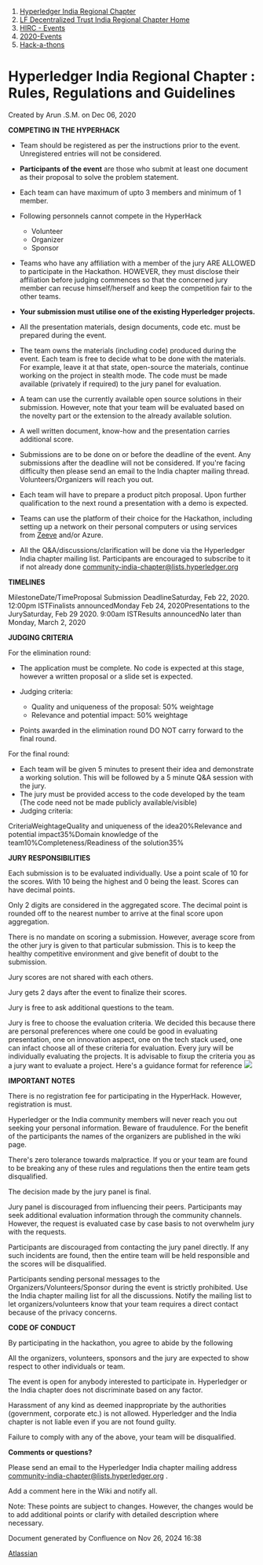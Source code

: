 1. [Hyperledger India Regional Chapter](index.html)
2. [LF Decentralized Trust India Regional Chapter Home](LF-Decentralized-Trust-India-Regional-Chapter-Home_19169282.html)
3. [HIRC - Events](HIRC---Events_19169346.html)
4. [2020-Events](2020-Events_19169348.html)
5. [Hack-a-thons](Hack-a-thons_19169521.html)

# Hyperledger India Regional Chapter : Rules, Regulations and Guidelines

Created by Arun .S.M. on Dec 06, 2020

**COMPETING IN THE HYPERHACK**

- Team should be registered as per the instructions prior to the event. Unregistered entries will not be considered.
- **Participants of the event** are those who submit at least one document as their proposal to solve the problem statement.
- Each team can have maximum of upto 3 members and minimum of 1 member.
- Following personnels cannot compete in the HyperHack
  
  - Volunteer
  - Organizer
  - Sponsor
- Teams who have any affiliation with a member of the jury ARE ALLOWED to participate in the Hackathon. HOWEVER, they must disclose their affiliation before judging commences so that the concerned jury member can recuse himself/herself and keep the competition fair to the other teams.
- **Your submission must utilise one of the existing Hyperledger projects.**
- All the presentation materials, design documents, code etc. must be prepared during the event.
- The team owns the materials (including code) produced during the event. Each team is free to decide what to be done with the materials. For example, leave it at that state, open-source the materials, continue working on the project in stealth mode. The code must be made available (privately if required) to the jury panel for evaluation.
- A team can use the currently available open source solutions in their submission. However, note that your team will be evaluated based on the novelty part or the extension to the already available solution.
- A well written document, know-how and the presentation carries additional score.
- Submissions are to be done on or before the deadline of the event. Any submissions after the deadline will not be considered. If you're facing difficulty then please send an email to the India chapter mailing thread. Volunteers/Organizers will reach you out.
- Each team will have to prepare a product pitch proposal. Upon further qualification to the next round a presentation with a demo is expected.
- Teams can use the platform of their choice for the Hackathon, including setting up a network on their personal computers or using services from [Zeeve](https://www.zeeve.io) and/or Azure.
- All the Q&amp;A/discussions/clarification will be done via the Hyperledger India chapter mailing list. Participants are encouraged to subscribe to it if not already done [community-india-chapter@lists.hyperledger.org](mailto:community-india-chapter@lists.hyperledger.org)

**TIMELINES**

MilestoneDate/TimeProposal Submission DeadlineSaturday, Feb 22, 2020. 12:00pm ISTFinalists announcedMonday Feb 24, 2020Presentations to the JurySaturday, Feb 29 2020. 9:00am ISTResults announcedNo later than Monday, March 2, 2020

**JUDGING CRITERIA**

For the elimination round:

- The application must be complete. No code is expected at this stage, however a written proposal or a slide set is expected.
- Judging criteria:
  
  - Quality and uniqueness of the proposal: 50% weightage
  - Relevance and potential impact: 50% weightage
- Points awarded in the elimination round DO NOT carry forward to the final round.

For the final round:

- Each team will be given 5 minutes to present their idea and demonstrate a working solution. This will be followed by a 5 minute Q&amp;A session with the jury.
- The jury must be provided access to the code developed by the team (The code need not be made publicly available/visible)
- Judging criteria:

CriteriaWeightageQuality and uniqueness of the idea20%Relevance and potential impact35%Domain knowledge of the team10%Completeness/Readiness of the solution35%

**JURY RESPONSIBILITIES**

Each submission is to be evaluated individually. Use a point scale of 10 for the scores. With 10 being the highest and 0 being the least. Scores can have decimal points.

Only 2 digits are considered in the aggregated score. The decimal point is rounded off to the nearest number to arrive at the final score upon aggregation.

There is no mandate on scoring a submission. However, average score from the other jury is given to that particular submission. This is to keep the healthy competitive environment and give benefit of doubt to the submission.

Jury scores are not shared with each others.

Jury gets 2 days after the event to finalize their scores.

Jury is free to ask additional questions to the team.

Jury is free to choose the evaluation criteria. We decided this because there are personal preferences where one could be good in evaluating presentation, one on innovation aspect, one on the tech stack used, one can infact choose all of these criteria for evaluation. Every jury will be individually evaluating the projects. It is advisable to fixup the criteria you as a jury want to evaluate a project. Here's a guidance format for reference [![](plugins/servlet/confluence/placeholder/unknown-macro)](https://docs.google.com/spreadsheets/d/1FaM5m4SukQZi2u86LG2ImyyiOgjVmJnFgnXdOvrLxdA/edit#gid=1487568147)

**IMPORTANT NOTES**

There is no registration fee for participating in the HyperHack. However, registration is must.

Hyperledger or the India community members will never reach you out seeking your personal information. Beware of fraudulence. For the benefit of the participants the names of the organizers are published in the wiki page.

There's zero tolerance towards malpractice. If you or your team are found to be breaking any of these rules and regulations then the entire team gets disqualified.

The decision made by the jury panel is final.

Jury panel is discouraged from influencing their peers. Participants may seek additional evaluation information through the community channels. However, the request is evaluated case by case basis to not overwhelm jury with the requests.

Participants are discouraged from contacting the jury panel directly. If any such incidents are found, then the entire team will be held responsible and the scores will be disqualified.

Participants sending personal messages to the Organizers/Volunteers/Sponsor during the event is strictly prohibited. Use the India chapter mailing list for all the discussions. Notify the mailing list to let organizers/volunteers know that your team requires a direct contact because of the privacy concerns.

**CODE OF CONDUCT**

By participating in the hackathon, you agree to abide by the following

All the organizers, volunteers, sponsors and the jury are expected to show respect to other individuals or team.

The event is open for anybody interested to participate in. Hyperledger or the India chapter does not discriminate based on any factor.

Harassment of any kind as deemed inappropriate by the authorities (government, corporate etc.) is not allowed. Hyperledger and the India chapter is not liable even if you are not found guilty.

Failure to comply with any of the above, your team will be disqualified.

**Comments or questions?**

Please send an email to the Hyperledger India chapter mailing address [community-india-chapter@lists.hyperledger.org](mailto:community-india-chapter@lists.hyperledger.org) .

Add a comment here in the Wiki and notify all.

Note: These points are subject to changes. However, the changes would be to add additional points or clarify with detailed description where necessary.

Document generated by Confluence on Nov 26, 2024 16:38

[Atlassian](http://www.atlassian.com/)
